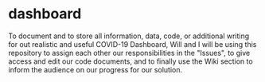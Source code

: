 # dashboard
To document and to store all information, data, code, or additional writing for out realistic and useful COVID-19 Dashboard, Will and I will be using this repository to assign each other our responsibilities in the "Issues", to give access and edit our code documents, and to finally use the Wiki section to inform the audience on our progress for our solution.
